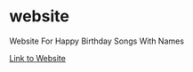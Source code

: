 # website
Website For Happy Birthday Songs With Names

<a href="https://www.happybirthdaysongswithnames.com" target="_blank">Link to Website </a>
